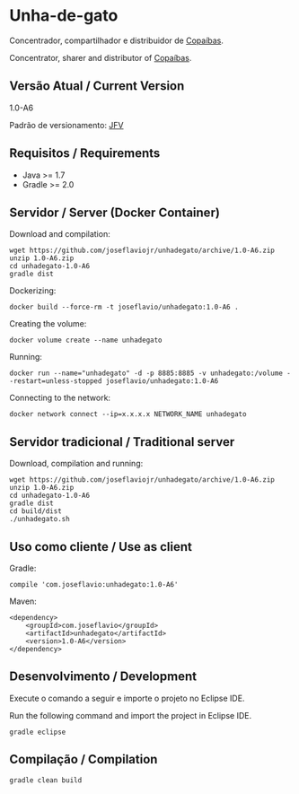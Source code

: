 # Unha-de-gato

Concentrador, compartilhador e distribuidor de [Copaíbas](http://joseflavio.com/copaiba).

Concentrator, sharer and distributor of [Copaíbas](http://joseflavio.com/copaiba).

## Versão Atual / Current Version

1.0-A6

Padrão de versionamento: [JFV](http://joseflavio.com/jfv)

## Requisitos / Requirements

* Java >= 1.7
* Gradle >= 2.0

## Servidor / Server (Docker Container)

Download and compilation:

    wget https://github.com/joseflaviojr/unhadegato/archive/1.0-A6.zip
    unzip 1.0-A6.zip
    cd unhadegato-1.0-A6
    gradle dist

Dockerizing:

    docker build --force-rm -t joseflavio/unhadegato:1.0-A6 .

Creating the volume:

    docker volume create --name unhadegato

Running:

    docker run --name="unhadegato" -d -p 8885:8885 -v unhadegato:/volume --restart=unless-stopped joseflavio/unhadegato:1.0-A6

Connecting to the network:

    docker network connect --ip=x.x.x.x NETWORK_NAME unhadegato

## Servidor tradicional / Traditional server

Download, compilation and running:

    wget https://github.com/joseflaviojr/unhadegato/archive/1.0-A6.zip
    unzip 1.0-A6.zip
    cd unhadegato-1.0-A6
    gradle dist
    cd build/dist
    ./unhadegato.sh

## Uso como cliente / Use as client

Gradle:

    compile 'com.joseflavio:unhadegato:1.0-A6'

Maven:

    <dependency>
        <groupId>com.joseflavio</groupId>
        <artifactId>unhadegato</artifactId>
        <version>1.0-A6</version>
    </dependency>

## Desenvolvimento / Development

Execute o comando a seguir e importe o projeto no Eclipse IDE.

Run the following command and import the project in Eclipse IDE.

    gradle eclipse

## Compilação / Compilation

    gradle clean build
